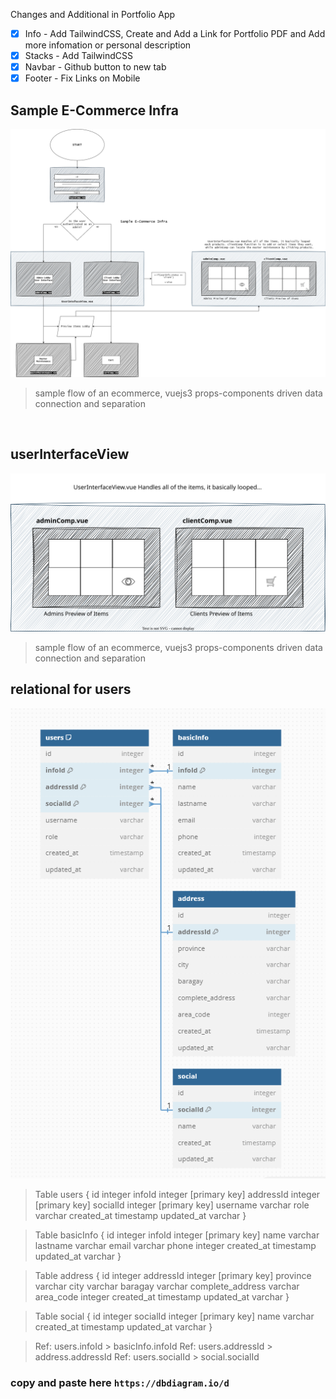 Changes and Additional in Portfolio App

- [x] Info - Add TailwindCSS, Create and Add a Link for Portfolio PDF and Add more infomation or personal description
- [x] Stacks - Add TailwindCSS
- [x] Navbar - Github button to new tab 
- [x] Footer - Fix Links on Mobile

## Sample E-Commerce Infra

<img src="./ecommerce-props-components.png" center>

> sample flow of an ecommerce, vuejs3 props-components driven data connection and separation

<br>

## userInterfaceView

<img src="./userInterfaceView.svg" center>

> sample flow of an ecommerce, vuejs3 props-components driven data connection and separation

## relational for users

<img src="./relational.png" center>

> Table users {
  id integer 
  infoId integer [primary key]
  addressId integer [primary key]
  socialId integer [primary key]
  username varchar
  role varchar
  created_at timestamp
  updated_at varchar
}

> Table basicInfo { 
  id integer 
  infoId integer [primary key]
  name varchar
  lastname varchar
  email varchar
  phone integer
  created_at timestamp
  updated_at varchar
}

> Table address {
  id integer 
  addressId integer [primary key]
  province varchar
  city varchar 
  baragay varchar
  complete_address varchar
  area_code integer
  created_at timestamp
  updated_at varchar
}

> Table social {
  id integer 
  socialId integer [primary key]
  name varchar
  created_at timestamp
  updated_at varchar
}

> Ref: users.infoId > basicInfo.infoId
> Ref: users.addressId > address.addressId
> Ref: users.socialId > social.socialId

### copy and paste here `https://dbdiagram.io/d`
